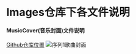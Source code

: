 # Images仓库下各文件说明
#### MusicCover(音乐封面)文件说明
[Github仓库位置](https://github.com/SeekerXm/Images/tree/master/MusicCover)
![序列1歌曲封面](https://cdn.jsdelivr.net/gh/SeekerXm/Images@master/MusicCover/1.jpg)

